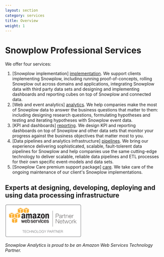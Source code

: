 ```yaml
---
layout: section
category: services
title: Overview
weight: 1
---
```


# Snowplow Professional Services

We offer four services:

1. [Snowplow implementation] [implementation]. We support clients implementing Snowplow, including running proof-of-concepts, rolling Snowplow out across domains and applications, integrating Snowplow data with third party data sets and designing and implementing dashboards and reporting cubes on top of Snowplow and connected data.
2. [Web and event analytics] [analytics]. We help companies make the most of Snowplow data to answer the business questions that matter to them: including designing research questions, formulating hypotheses and testing and iterating hypotheses with Snowplow event data.
3. [KPI and dashboards] [reporting]. We design KPI and reporting dashboards on top of Snowplow and other data sets that monitor your progress against the business objectives that matter most to you.
4. [Data pipelines and analytics infrastructure] [pipelines]. We bring our experience delivering sophisticated, scalable, fault-tolerent data pipelines for Snowplow and help companies use the same cutting-edge technology to deliver scalable, reliable data pipelines and ETL processes for their own specific event-models and data sets.
5. [Snowplow Care premium support package] [care]. We take care of the ongoing maintenance of our client's Snowplow implementations.


## Experts at designing, developing, deploying and using data processing infrastructure

<img src="/static/img/APN_Standard_Technology_Partner.png" title="Amazon Web Services Technology Partner" width="250" />

*Snowplow Analytics is proud to be an Amazon Web Services Technology Partner.*






[analytics]: analytics.html
[reporting]: reporting.html
[implementation]: implementation.html
[custom-dev]: custom-development.html
[rate-card]: rate-card.html
[google-group]: https://groups.google.com/forum/#!forum/snowplow-user
[github-repo]: http://github.com/snowplow/snowplow
[get-in-touch]: /about/index.html 
[care]: snowplow-care.html
[pipelines]: pipelines.html